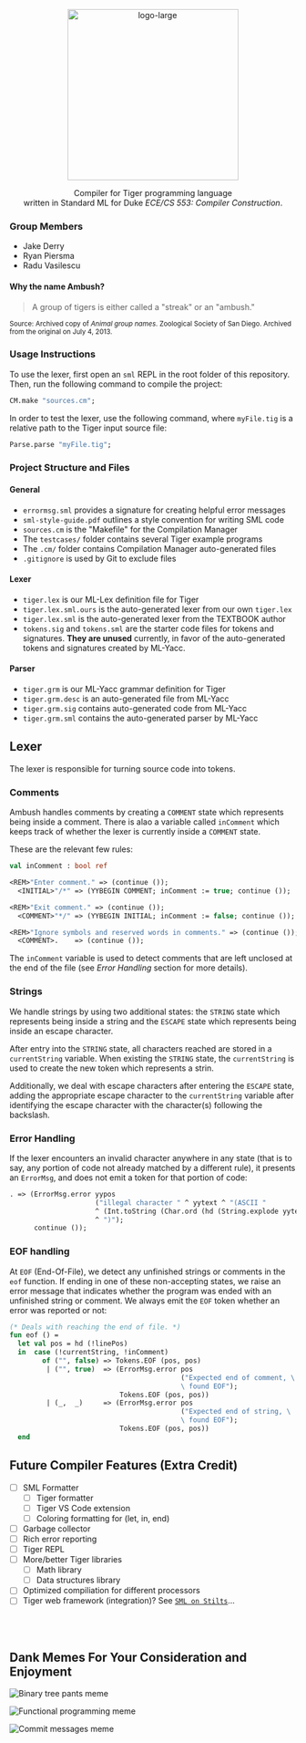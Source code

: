 <p align="center">
  <img width="300" align="center" alt="logo-large" src="https://user-images.githubusercontent.com/10100323/73473240-6a6f0600-435a-11ea-95f7-57841d91c49e.png">
</p>

<p align="center">
  Compiler for Tiger programming language<br/>written in Standard ML for Duke <i>ECE/CS 553: Compiler Construction</i>.
</p>

### Group Members

- Jake Derry
- Ryan Piersma
- Radu Vasilescu

#### Why the name Ambush?

> A group of tigers is either called a "streak" or an "ambush."

<sub>Source: Archived copy of *Animal group names*. Zoological Society of San 
Diego. Archived from the original on July 4, 2013.</sub>

### Usage Instructions

To use the lexer, first open an `sml` REPL in the root folder of this 
repository. Then, run the following command to compile the project:

```sml
CM.make "sources.cm";
```

In order to test the lexer, use the following command, where `myFile.tig` is 
a relative path to the Tiger input source file:

```sml
Parse.parse "myFile.tig";
```

### Project Structure and Files

#### General

- `errormsg.sml` provides a signature for creating helpful error messages
- `sml-style-guide.pdf` outlines a style convention for writing SML code
- `sources.cm` is the "Makefile" for the Compilation Manager
- The `testcases/` folder contains several Tiger example programs
- The `.cm/` folder contains Compilation Manager auto-generated files
- `.gitignore` is used by Git to exclude files

#### Lexer

- `tiger.lex` is our ML-Lex definition file for Tiger
- `tiger.lex.sml.ours` is the auto-generated lexer from our own `tiger.lex`
- `tiger.lex.sml` is the auto-generated lexer from the TEXTBOOK author
- `tokens.sig` and `tokens.sml` are the starter code files for tokens and 
  signatures. **They are unused** currently, in favor of the auto-generated
  tokens and signatures created by ML-Yacc.

#### Parser

- `tiger.grm` is our ML-Yacc grammar definition for Tiger
- `tiger.grm.desc` is an auto-generated file from ML-Yacc
- `tiger.grm.sig` contains auto-generated code from ML-Yacc
- `tiger.grm.sml` contains the auto-generated parser by ML-Yacc


## Lexer

The lexer is responsible for turning source code into tokens. 

### Comments

Ambush handles comments by creating a `COMMENT` state which represents being 
inside a comment. There is alao a variable called `inComment` which keeps track 
of whether the lexer is currently inside a `COMMENT` state. 

These are the relevant few rules:

```sml
val inComment : bool ref 
```

```sml
<REM>"Enter comment." => (continue ());
  <INITIAL>"/*" => (YYBEGIN COMMENT; inComment := true; continue ());

<REM>"Exit comment." => (continue ());
  <COMMENT>"*/" => (YYBEGIN INITIAL; inComment := false; continue ());

<REM>"Ignore symbols and reserved words in comments." => (continue ());
  <COMMENT>.    => (continue ());
```

The `inComment` variable is used to detect comments that are left unclosed at
the end of the file (see *Error Handling* section for more details).

### Strings

We handle strings by using two additional states: the `STRING` state which
represents being inside a string and the `ESCAPE` state which represents being
inside an escape character.

After entry into the `STRING` state, all characters reached are stored in a
`currentString` variable. When existing the `STRING` state, the `currentString`
is used to create the new token which represents a strin.

Additionally, we deal with escape characters after entering the `ESCAPE` 
state, adding the appropriate escape character to the `currentString` variable 
after identifying the escape character with the character(s) following the 
backslash.

### Error Handling

If the lexer encounters an invalid character anywhere in any state (that is to 
say, any portion of code not already matched by a different rule), it presents
an `ErrorMsg`, and does not emit a token for that portion of code:

```sml
. => (ErrorMsg.error yypos 
                     ("illegal character " ^ yytext ^ "(ASCII "
                     ^ (Int.toString (Char.ord (hd (String.explode yytext)))) 
                     ^ ")"); 
      continue ());
```

### EOF handling

At `EOF` (End-Of-File), we detect any unfinished strings or comments in the 
`eof` function. If ending in one of these non-accepting states, we raise an 
error message that indicates whether the program was ended with an unfinished 
string or comment. We always emit the `EOF` token whether an error was reported 
or not:

```sml
(* Deals with reaching the end of file. *)
fun eof () = 
  let val pos = hd (!linePos) 
  in  case (!currentString, !inComment)
        of ("", false) => Tokens.EOF (pos, pos)
         | ("", true)  => (ErrorMsg.error pos 
                                          ("Expected end of comment, \
                                          \ found EOF");
                           Tokens.EOF (pos, pos))
         | (_,  _)     => (ErrorMsg.error pos 
                                          ("Expected end of string, \
                                          \ found EOF");
                           Tokens.EOF (pos, pos))
  end
```

## Future Compiler Features (Extra Credit)

 - [ ] SML Formatter
    - [ ] Tiger formatter
    - [ ] Tiger VS Code extension
    - [ ] Coloring formatting for (let, in, end)
 - [ ] Garbage collector
 - [ ] Rich error reporting
 - [ ] Tiger REPL
 - [ ] More/better Tiger libraries
    - [ ] Math library
    - [ ] Data structures library
 - [ ] Optimized compiliation for different processors
 - [ ] Tiger web framework (integration)? See [`SML on Stilts`](https://github.com/j4cbo/stilts)...

<br/> <br/>

## Dank Memes For Your Consideration and Enjoyment

![Binary tree pants meme](https://i.kym-cdn.com/photos/images/original/001/272/773/6dd.jpg)

![Functional programming meme](https://pics.me.me/do-you-smoke-functional-very-time-programming-1s-more-effective-36314444.png)

![Commit messages meme](https://pics.me.me/me-i-should-give-this-commit-a-proper-descriptive-message-58056481.png)
